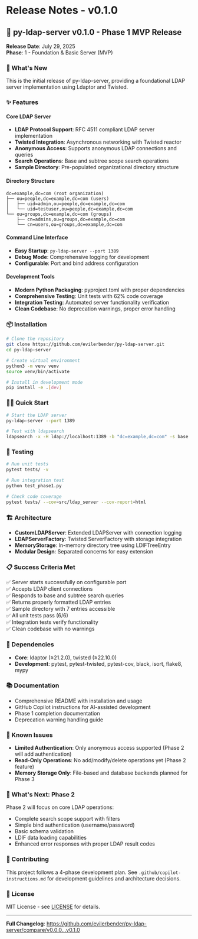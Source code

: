# Release Notes - v0.1.0

## 🎉 py-ldap-server v0.1.0 - Phase 1 MVP Release

**Release Date**: July 29, 2025  
**Phase**: 1 - Foundation & Basic Server (MVP)

### 🚀 What's New

This is the initial release of py-ldap-server, providing a foundational LDAP server implementation using Ldaptor and Twisted.

### ✨ Features

#### Core LDAP Server
- **LDAP Protocol Support**: RFC 4511 compliant LDAP server implementation
- **Twisted Integration**: Asynchronous networking with Twisted reactor
- **Anonymous Access**: Supports anonymous LDAP connections and queries
- **Search Operations**: Base and subtree scope search operations
- **Sample Directory**: Pre-populated organizational directory structure

#### Directory Structure
```
dc=example,dc=com (root organization)
├── ou=people,dc=example,dc=com (users)
│   ├── uid=admin,ou=people,dc=example,dc=com
│   └── uid=testuser,ou=people,dc=example,dc=com
└── ou=groups,dc=example,dc=com (groups)
    ├── cn=admins,ou=groups,dc=example,dc=com
    └── cn=users,ou=groups,dc=example,dc=com
```

#### Command Line Interface
- **Easy Startup**: `py-ldap-server --port 1389`
- **Debug Mode**: Comprehensive logging for development
- **Configurable**: Port and bind address configuration

#### Development Tools
- **Modern Python Packaging**: pyproject.toml with proper dependencies
- **Comprehensive Testing**: Unit tests with 62% code coverage
- **Integration Testing**: Automated server functionality verification
- **Clean Codebase**: No deprecation warnings, proper error handling

### 📦 Installation

```bash
# Clone the repository
git clone https://github.com/evilerbender/py-ldap-server.git
cd py-ldap-server

# Create virtual environment
python3 -m venv venv
source venv/bin/activate

# Install in development mode
pip install -e .[dev]
```

### 🏃‍♂️ Quick Start

```bash
# Start the LDAP server
py-ldap-server --port 1389

# Test with ldapsearch
ldapsearch -x -H ldap://localhost:1389 -b "dc=example,dc=com" -s base
```

### 🧪 Testing

```bash
# Run unit tests
pytest tests/ -v

# Run integration test
python test_phase1.py

# Check code coverage
pytest tests/ --cov=src/ldap_server --cov-report=html
```

### 🏗️ Architecture

- **CustomLDAPServer**: Extended LDAPServer with connection logging
- **LDAPServerFactory**: Twisted ServerFactory with storage integration
- **MemoryStorage**: In-memory directory tree using LDIFTreeEntry
- **Modular Design**: Separated concerns for easy extension

### 📋 Success Criteria Met

✅ Server starts successfully on configurable port  
✅ Accepts LDAP client connections  
✅ Responds to base and subtree search queries  
✅ Returns properly formatted LDAP entries  
✅ Sample directory with 7 entries accessible  
✅ All unit tests pass (6/6)  
✅ Integration tests verify functionality  
✅ Clean codebase with no warnings  

### 🔧 Dependencies

- **Core**: ldaptor (≥21.2.0), twisted (≥22.10.0)
- **Development**: pytest, pytest-twisted, pytest-cov, black, isort, flake8, mypy

### 📚 Documentation

- Comprehensive README with installation and usage
- GitHub Copilot instructions for AI-assisted development
- Phase 1 completion documentation
- Deprecation warning handling guide

### 🐛 Known Issues

- **Limited Authentication**: Only anonymous access supported (Phase 2 will add authentication)
- **Read-Only Operations**: No add/modify/delete operations yet (Phase 2 feature)
- **Memory Storage Only**: File-based and database backends planned for Phase 3

### 🎯 What's Next: Phase 2

Phase 2 will focus on core LDAP operations:
- Complete search scope support with filters
- Simple bind authentication (username/password)
- Basic schema validation
- LDIF data loading capabilities
- Enhanced error responses with proper LDAP result codes

### 🤝 Contributing

This project follows a 4-phase development plan. See `.github/copilot-instructions.md` for development guidelines and architecture decisions.

### 📄 License

MIT License - see [LICENSE](LICENSE) for details.

---

**Full Changelog**: https://github.com/evilerbender/py-ldap-server/compare/v0.0.0...v0.1.0
